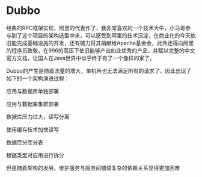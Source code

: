 # Dubbo



经典的RPC框架实现，阿里的代表作了，我非常喜欢的一个技术大牛，小马哥参与到了这个项目的架构选型中来，可以感受到阿里的技术沉淀，在商业化的今天依旧能完成基础设施的开发，还有魄力将其捐献给Apache基金会，此外还得向阿里的程序员致敬，在996的高压下依旧能够产出如此优秀的产品，并赋以完整的中文官方文档，让国人在Java世界中似乎终于有了一个像样的家了。



Dubbo的产生是随着流量的增大，单机再也无法满足所有的请求了，因此出现了如下的一个架构演进过程：

应用与数据库单独部署

应用与数据库集群部署

数据库压力过大，读写分离

使用缓存技术加快读写

数据库分库分表

根据类型对应用进行拆分



但是随着架构的发展，维护服务与服务间错综复杂的依赖关系显得更加困难